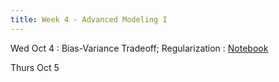 ```yaml
---
title: Week 4 - Advanced Modeling I
---
```


Wed Oct 4
: Bias-Variance Tradeoff; Regularization
   : [Notebook](/assets/images/Lecture4.ipynb.zip)

Thurs Oct 5
<!-- : **Homework**{: .label .label-blue }Example name -->
  <!-- : [Solutions](#) -->
